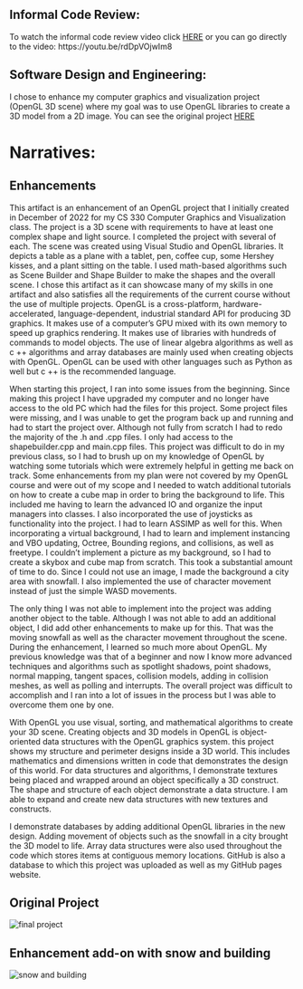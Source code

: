 <h2>Informal Code Review:</h2>
<p>To watch the informal code review video click <a href="https://youtu.be/rdDpVOjwIm8" target="_blank"> HERE</a> or you can go directly to the video: https://youtu.be/rdDpVOjwIm8 </p>

<h2>Software Design and Engineering: </h2>
<p>I chose to enhance my computer graphics and visualization project (OpenGL 3D scene) where my goal was to use OpenGL libraries to create a 3D model from a 2D image. You can see the original project <a href="https://github.com/TyannaPrince/OpenGL-enhanced-3D-scene" target="_blank"> HERE</a></p>

<h1>Narratives:</h1>
<h2>Enhancements</h2>
<p>This artifact is an enhancement of an OpenGL project that I initially created in December of 2022 for my CS 330 Computer Graphics and Visualization class. The project is a 3D scene with requirements to have at least one complex shape and light source. I completed the project with several of each. The scene was created using Visual Studio and OpenGL libraries. It depicts a table as a plane with a tablet, pen, coffee cup, some Hershey kisses, and a plant sitting on the table. I used math-based algorithms such as Scene Builder and Shape Builder to make the shapes and the overall scene. I chose this artifact as it can showcase many of my skills in one artifact and also satisfies all the requirements of the current course without the use of multiple projects. OpenGL is a cross-platform, hardware-accelerated, language-dependent, industrial standard API for producing 3D graphics. It makes use of a computer’s GPU mixed with its own memory to speed up graphics rendering. It makes use of libraries with hundreds of commands to model objects. The use of linear algebra algorithms as well as c ++ algorithms and array databases are mainly used when creating objects with OpenGL. OpenGL can be used with other languages such as Python as well but c ++ is the recommended language.</p> 
   <p>When starting this project, I ran into some issues from the beginning. Since making this project I have upgraded my computer and no longer have access to the old PC which had the files for this project. Some project files were missing, and I was unable to get the program back up and running and had to start the project over. Although not fully from scratch I had to redo the majority of the .h and .cpp files. I only had access to the shapebuilder.cpp and main.cpp files. This project was difficult to do in my previous class, so I had to brush up on my knowledge of OpenGL by watching some tutorials which were extremely helpful in getting me back on track. Some enhancements from my plan were not covered by my OpenGL course and were out of my scope and I needed to watch additional tutorials on how to create a cube map in order to bring the background to life. This included me having to learn the advanced IO and organize the input managers into classes. I also incorporated the use of joysticks as functionality into the project. I had to learn ASSIMP as well for this. When incorporating a virtual background, I had to learn and implement instancing and VBO updating, Octree, Bounding regions, and collisions, as well as freetype. I couldn’t implement a picture as my background, so I had to create a skybox and cube map from scratch. This took a substantial amount of time to do. Since I could not use an image, I made the background a city area with snowfall.  I also implemented the use of character movement instead of just the simple WASD movements.</p>
    <p> The only thing I was not able to implement into the project was adding another object to the table. Although I was not able to add an additional object, I did add other enhancements to make up for this. That was the moving snowfall as well as the character movement throughout the scene. During the enhancement, I learned so much more about OpenGL. My previous knowledge was that of a beginner and now I know more advanced techniques and algorithms such as spotlight shadows, point shadows, normal mapping, tangent spaces, collision models, adding in collision meshes, as well as polling and interrupts. The overall project was difficult to accomplish and I ran into a lot of issues in the process but I was able to overcome them one by one.</p>
    <p>With OpenGL you use visual, sorting, and mathematical algorithms to create your 3D scene. Creating objects and 3D models in OpenGL is object-oriented data structures with the OpenGL graphics system. this project shows my structure and perimeter designs inside a 3D world. This includes mathematics and dimensions written in code that demonstrates the design of this world. For data structures and algorithms, I demonstrate textures being placed and wrapped around an object specifically a 3D construct. The shape and structure of each object demonstrate a data structure. I am able to expand and create new data structures with new textures and constructs. </p>
    <p>I demonstrate databases by adding additional OpenGL libraries in the new design. Adding movement of objects such as the snowfall in a city brought the 3D model to life. Array data structures were also used throughout the code which stores items at contiguous memory locations. GitHub is also a database to which this project was uploaded as well as my GitHub pages website. </p>
    
    
<h2>Original Project</h2>

![final project](https://github.com/TyannaPrince/OpenGL-Enhancement-Project/assets/77767907/a0df5d8c-ec21-44d8-a5be-254098770e11)

<h2>Enhancement add-on with snow and building</h2>

![snow and building ](https://github.com/TyannaPrince/OpenGL-Enhancement-Project/assets/77767907/600e31aa-7cd1-4033-937a-e21f85f223f9)

